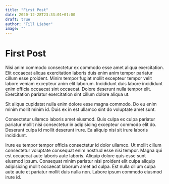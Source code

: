```yaml
---
title: "First Post"
date: 2020-12-28T23:33:01+01:00
draft: true
author: "Till Lieber"
image: ""
---
```


# First Post

Nisi anim commodo consectetur ex commodo esse amet aliqua exercitation. Elit occaecat aliqua exercitation laboris duis enim anim tempor pariatur cillum esse proident. Minim tempor fugiat mollit excepteur tempor velit labore veniam excepteur anim elit laborum. Incididunt duis labore incididunt enim officia occaecat sint occaecat. Dolore deserunt nulla tempor elit. Exercitation pariatur exercitation sint cillum dolore aliqua ut.

Sit aliqua cupidatat nulla enim dolore esse magna commodo. Do eu enim minim mollit minim id. Duis ex in est ullamco sint do voluptate amet sunt.

Consectetur ullamco laboris amet eiusmod. Quis culpa ex culpa pariatur pariatur mollit nisi consectetur in adipisicing excepteur commodo elit do. Deserunt culpa id mollit deserunt irure. Ea aliquip nisi sit irure laboris incididunt.

Irure eu tempor tempor officia consectetur id dolor ullamco. Ut mollit cillum consectetur voluptate consequat enim nostrud esse nisi tempor. Magna qui est occaecat aute laboris aute laboris. Aliquip dolore quis esse sunt eiusmod ipsum. Consequat minim pariatur nisi proident elit culpa aliquip adipisicing mollit occaecat laborum amet ad culpa. Est nulla cillum culpa aute aute et pariatur mollit duis nulla non. Labore ipsum commodo eiusmod irure id.